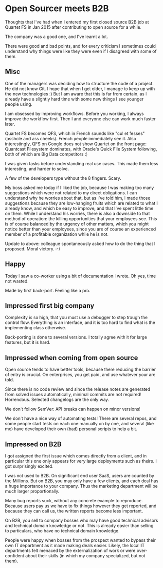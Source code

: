 # Open Sourcer meets B2B

Thoughts that I've had when I entered my first closed source B2B job at Quartet FS in Jan 2015 after contributing to open source for a while. 

The company was a good one, and I've learnt a lot.

There were good and bad points, and for every criticism I sometimes could understand why things were like they were even if I disagreed with some of them.

## Misc

One of the managers was deciding how to structure the code of a project. He did not know Git. I hope that when I get older, I manage to keep up with the new technologies :) But I am aware that this is far from certain, as I already have a slightly hard time with some new things I see younger people using.

I am obsessed by improving workflows. Before you working, I always improve the workflow first. Then I and everyone else can work much faster later.

Quartet FS becomes QFS, which in French sounds like "cul et fesses" (asshole and ass cheeks). French people immediately see it. Also interestingly, QFS on Google does not show Quartet on the front page: Quantcast Filesystem dominates, with Oracle's Quick File System following, both of which are Big Data competitors :)

I was given tasks before understanding real use cases. This made them less interesting, and harder to solve.

A few of the developers type without the 8 fingers. Scary.

My boss asked me today if I liked the job, because I was making too many suggestions which were not related to my direct obligations. I can understand why he worries about that, but as I've told him, I made those suggestions because they are low-hanging fruits which are related to what I already know, and which be easy to improve, and that I've spent little time on them. While I understand his worries, there is also a downside to that method of operation: the killing opportunities that your employees see. This is of course balanced by the urgency of other matters, which you might notice better than your employees, since you are of course an experienced member of a profitable organization while he is not.

Update to above: colleague spontaneously asked how to do the thing that I proposed. Moral victory. :-)

## Happy

Today I saw a co-worker using a bit of documentation I wrote. Oh yes, time not wasted.

Made by first back-port. Feeling like a pro.

## Impressed first big company

Complexity is so high, that you must use a debugger to step trough the control flow. Everything is an interface, and it is too hard to find what is the implementing class otherwise.

Back-porting is done to several versions. I totally agree with it for large features, but it is hard.

## Impressed when coming from open source

Open source tends to have better tools, because there reducing the barrier of entry is crucial. On enterprises, you get paid, and use whatever your are told.

Since there is no code review and since the release notes are generated from solved issues automatically, minimal commits are not required! Horrendous. Selected changelogs are the only way.

We don't follow SemVer: API breaks can happen on minor versions!

We don't have a nice way of automating tests! There are several repos, and some people start tests on each one manually on by one, and several (like me) have developed their own (bad) personal scripts to help a bit.

## Impressed on B2B

I got assigned the first issue which comes directly from a client, and in particular this one only appears for very large deployments such as theirs. I got surprisingly excited.

I was not used to B2B. On significant end user SaaS, users are counted by the Millions. But on B2B, you may only have a few clients, and each deal has a huge importance to your company. Thus the marketing department will be much larger proportionally.

Many bug reports suck, without any concrete example to reproduce. Because users pay us we have to fix things however they get reported, and because they can call us, the written reports become less important.

On B2B, you sell to company bosses who may have good technical advisors and technical domain knowledge or not. This is already easier than selling to particulars, who have no technical domain knowledge.

People were happy when bosses from the prospect wanted to bypass their own IT department as it made making deals easier. Likely, the local IT departments felt menaced by the externalization of work or were over-confident about their skills (in which my company specialized, but not them).
